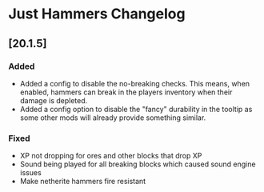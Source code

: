 # Just Hammers Changelog

## [20.1.5]

### Added

- Added a config to disable the no-breaking checks. This means, when enabled, hammers can break in the players inventory when their damage is depleted.
- Added a config option to disable the "fancy" durability in the tooltip as some other mods will already provide something similar.

### Fixed

- XP not dropping for ores and other blocks that drop XP
- Sound being played for all breaking blocks which caused sound engine issues
- Make netherite hammers fire resistant

